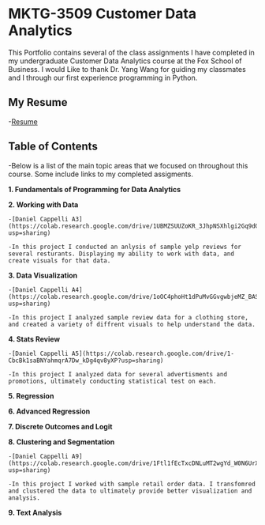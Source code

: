 # MKTG-3509 Customer Data Analytics
This Portfolio contains several of the class assignments I have completed in my undergraduate Customer Data Analytics course at the Fox School of Business. I would Like to thank Dr. Yang Wang for guiding my classmates and I through our first experience programming in Python.

## My Resume
  -[Resume](https://colab.research.google.com/drive/1Vyz0bjK46tUmGKGkpM9flf9aefDXX8zi?usp=sharing) 

## Table of Contents
  -Below is a list of the main topic areas that we focused on throughout this course. Some include links to my completed assigments.

**1. Fundamentals of Programming for Data Analytics**

**2. Working with Data**
  
    -[Daniel Cappelli A3](https://colab.research.google.com/drive/1UBMZSUUZoKR_3JhpNSXhlgi2Gq9dGo6z?usp=sharing)  
    
    -In this project I conducted an anlysis of sample yelp reviews for several resturants. Displaying my ability to work with data, and create visuals for that data.

**3. Data Visualization**
  
    -[Daniel Cappelli A4](https://colab.research.google.com/drive/1oOC4phoHt1dPuMvGGvgwbjeMZ_BASdrw?usp=sharing)
  
    -In this project I analyzed sample review data for a clothing store, and created a variety of diffrent visuals to help understand the data.

**4. Stats Review**
  
    -[Daniel Cappelli A5](https://colab.research.google.com/drive/1-CbcBk1saBNYahmqrA7Dw_kDg4qv8yXP?usp=sharing)
  
    -In this project I analyzed data for several advertisments and promotions, ultimately conducting statistical test on each.

**5. Regression**

**6. Advanced Regression**

**7. Discrete Outcomes and Logit**

**8. Clustering and Segmentation**
  
    -[Daniel Cappelli A9](https://colab.research.google.com/drive/1Ftl1fEcTxcDNLuMT2wgYd_W0N6UrX0qo?usp=sharing)
    
    -In this project I worked with sample retail order data. I transfomred and clustered the data to ultimately provide better visualization and analysis.

**9. Text Analysis**
